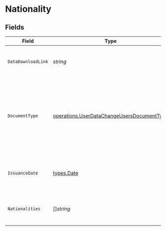 # Nationality


## Fields

| Field                                                                                                                                  | Type                                                                                                                                   | Required                                                                                                                               | Description                                                                                                                            |
| -------------------------------------------------------------------------------------------------------------------------------------- | -------------------------------------------------------------------------------------------------------------------------------------- | -------------------------------------------------------------------------------------------------------------------------------------- | -------------------------------------------------------------------------------------------------------------------------------------- |
| `DataDownloadLink`                                                                                                                     | *string*                                                                                                                               | :heavy_check_mark:                                                                                                                     | Download link for the document that proofs data change.                                                                                |
| `DocumentType`                                                                                                                         | [operations.UserDataChangeUsersDocumentType](../../../pkg/models/operations/userdatachangeusersdocumenttype.md)                        | :heavy_check_mark:                                                                                                                     | The type of document used to proof data change<br/>* PASSPORT - Passport<br/>* ID_CARD - National Identification document              |
| `IssuanceDate`                                                                                                                         | [types.Date](../../types/date.md)                                                                                                      | :heavy_check_mark:                                                                                                                     | Issuance date in YYYY-MM-DD format. [RFC 3339, section 5.6](https://json-schema.org/draft/2020-12/json-schema-validation.html#RFC3339) |
| `Nationalities`                                                                                                                        | []*string*                                                                                                                             | :heavy_check_mark:                                                                                                                     | Nationalities of the user. [ISO 3166 alpha-2 Codes](https://en.wikipedia.org/wiki/ISO_3166-1_alpha-2).                                 |